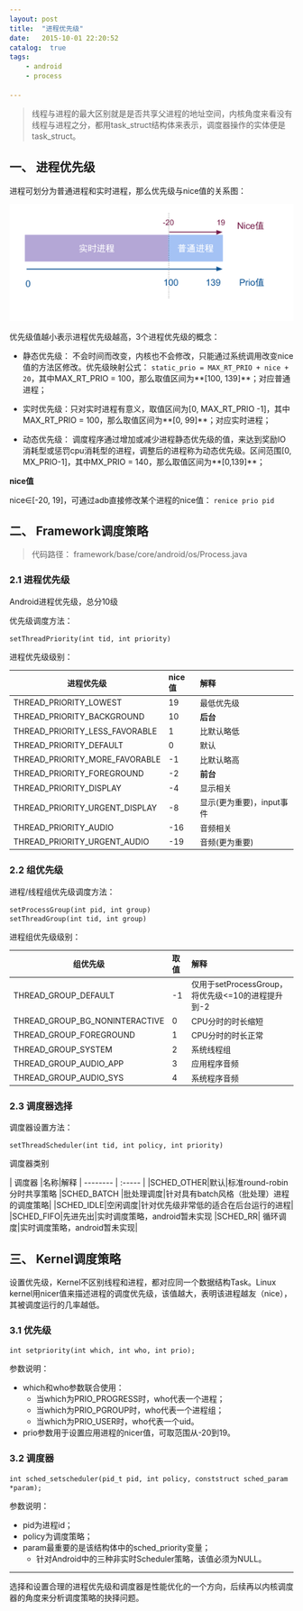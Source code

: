 ```yaml
---
layout: post
title:  "进程优先级"
date:   2015-10-01 22:20:52
catalog:  true
tags:
    - android
    - process

---
```


> 线程与进程的最大区别就是是否共享父进程的地址空间，内核角度来看没有线程与进程之分，都用task_struct结构体来表示，调度器操作的实体便是task_struct。

## 一、 进程优先级

进程可划分为普通进程和实时进程，那么优先级与nice值的关系图：

![nice_prio](/images/android-process/nice_prio.png)

优先级值越小表示进程优先级越高，3个进程优先级的概念：

- 静态优先级： 不会时间而改变，内核也不会修改，只能通过系统调用改变nice值的方法区修改。优先级映射公式： `static_prio = MAX_RT_PRIO + nice + 20`，其中MAX_RT_PRIO = 100，那么取值区间为**[100, 139]**；对应普通进程；

- 实时优先级：只对实时进程有意义，取值区间为[0, MAX_RT_PRIO -1]，其中MAX_RT_PRIO = 100，那么取值区间为**[0, 99]**；对应实时进程；

- 动态优先级： 调度程序通过增加或减少进程静态优先级的值，来达到奖励IO消耗型或惩罚cpu消耗型的进程，调整后的进程称为动态优先级。区间范围[0, MX_PRIO-1]，其中MX_PRIO = 140，那么取值区间为**[0,139]**；

**nice值**  

nice∈[-20, 19]，可通过adb直接修改某个进程的nice值： `renice prio pid`




## 二、 Framework调度策略

> 代码路径： framework/base/core/android/os/Process.java

### 2.1 进程优先级

Android进程优先级，总分10级

优先级调度方法：

	setThreadPriority(int tid, int priority)  

进程优先级级别：

| 进程优先级   | nice值        |解释|
| --------   | :-----  | :-----  | 
|THREAD_PRIORITY_LOWEST| 19|最低优先级
|THREAD_PRIORITY_BACKGROUND |10|**后台**
|THREAD_PRIORITY_LESS_FAVORABLE| 1|比默认略低
|THREAD_PRIORITY_DEFAULT|0|默认
|THREAD_PRIORITY_MORE_FAVORABLE| -1|比默认略高
|THREAD_PRIORITY_FOREGROUND | -2|**前台**
|THREAD_PRIORITY_DISPLAY| -4|显示相关
|THREAD_PRIORITY_URGENT_DISPLAY| -8|显示(更为重要)，input事件
|THREAD_PRIORITY_AUDIO| -16|音频相关
|THREAD_PRIORITY_URGENT_AUDIO| -19|音频(更为重要)

### 2.2 组优先级

进程/线程组优先级调度方法： 

	setProcessGroup(int pid, int group)
	setThreadGroup(int tid, int group)

进程组优先级级别：

| 组优先级   | 取值|解释|
| --------   | :-----  | :-----  | 
|THREAD_GROUP_DEFAULT|-1|仅用于setProcessGroup，将优先级<=10的进程提升到-2
|THREAD_GROUP_BG_NONINTERACTIVE|0|CPU分时的时长缩短
|THREAD_GROUP_FOREGROUND|1| CPU分时的时长正常
|THREAD_GROUP_SYSTEM |2|系统线程组
|THREAD_GROUP_AUDIO_APP |3|应用程序音频
|THREAD_GROUP_AUDIO_SYS| 4|系统程序音频

 
### 2.3 调度器选择

调度器设置方法：

	setThreadScheduler(int tid, int policy, int priority)

调度器类别

| 调度器   |名称|解释
| --------   | :-----  |
|SCHED_OTHER|默认|标准round-robin分时共享策略
|SCHED_BATCH |批处理调度|针对具有batch风格（批处理）进程的调度策略|
|SCHED_IDLE|空闲调度|针对优先级非常低的适合在后台运行的进程|
|SCHED_FIFO|先进先出|实时调度策略，android暂未实现
|SCHED_RR| 循环调度|实时调度策略，android暂未实现|


## 三、 Kernel调度策略

设置优先级，Kernel不区别线程和进程，都对应同一个数据结构Task。Linux kernel用nicer值来描述进程的调度优先级，该值越大，表明该进程越友（nice），其被调度运行的几率越低。

### 3.1 优先级

	int setpriority(int which, int who, int prio);  

参数说明：

- which和who参数联合使用：
	- 当which为PRIO_PROGRESS时，who代表一个进程；
	- 当which为PRIO_PGROUP时，who代表一个进程组；
	- 当which为PRIO_USER时，who代表一个uid。
- prio参数用于设置应用进程的nicer值，可取范围从-20到19。


### 3.2 调度器

	int sched_setscheduler(pid_t pid, int policy, conststruct sched_param *param);

参数说明：

- pid为进程id；
- policy为调度策略；
- param最重要的是该结构体中的sched_priority变量；
	- 针对Android中的三种非实时Scheduler策略，该值必须为NULL。

----------

选择和设置合理的进程优先级和调度器是性能优化的一个方向，后续再以内核调度器的角度来分析调度策略的抉择问题。

